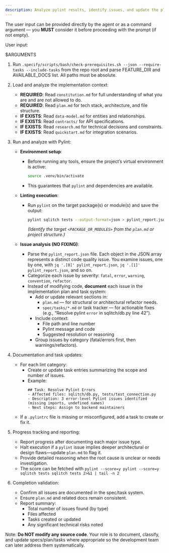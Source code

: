 ```yaml
---
description: Analyze pylint results, identify issues, and update the plan/spec/tasks to ensure they are tracked for later resolution (DO NOT modify code)
---
```


The user input can be provided directly by the agent or as a command argument — you **MUST** consider it before proceeding with the prompt (if not empty).

User input:

$ARGUMENTS

1. Run `.specify/scripts/bash/check-prerequisites.sh --json --require-tasks --include-tasks` from the repo root and parse FEATURE_DIR and AVAILABLE_DOCS list. All paths must be absolute.

2. Load and analyze the implementation context:
    - **REQUIRED**: Read `constitution.md` for full understanding of what you are and are not allowed to do.
    - **REQUIRED**: Read `plan.md` for tech stack, architecture, and file structure.
    - **IF EXISTS**: Read `data-model.md` for entities and relationships.
    - **IF EXISTS**: Read `contracts/` for API specifications.
    - **IF EXISTS**: Read `research.md` for technical decisions and constraints.
    - **IF EXISTS**: Read `quickstart.md` for integration scenarios.

3. Run and analyze with Pylint:
    - **Environment setup**:
      - Before running any tools, ensure the project’s virtual environment is active:
        ```bash
        source .venv/bin/activate
        ```
      - This guarantees that `pylint` and dependencies are available.

    - **Linting execution**:
      - Run `pylint` on the target package(s) or module(s) and save the output:
        ```bash
        pylint sqlitch tests --output-format=json > pylint_report.json
        ```
        *(Identify the target `<PACKAGE_OR_MODULES>` from the `plan.md` or project structure.)*

    - **Issue analysis (NO FIXING)**:
      - Parse the `pylint_report.json` file. Each object in the JSON array represents a distinct code quality issue. You examine issues, one by one, with `jq '.[0]' pylint_report.json`, `jq '.[1]' pylint_report.json`, and so on.
      - Categorize each issue by severity: `fatal`, `error`, `warning`, `convention`, `refactor`.
      - Instead of modifying code, **document** each issue in the implementation plan and task system:
        - Add or update relevant sections in:
          - `plan.md` — for structural or architectural refactor needs.
          - `spec/tasks/*.md` or task tracker — for actionable fixes (e.g., “Resolve pylint `error` in sqlitch/db.py line 42”).
        - Include context:
          - File path and line number
          - Pylint message and code
          - Suggested resolution or reasoning
        - Group issues by category (fatal/errors first, then warnings/refactors).

4. Documentation and task updates:
    - For each lint category:
      - Create or update task entries summarizing the scope and number of issues.
      - Example:
        ```
        ## Task: Resolve Pylint Errors
        - Affected files: sqlitch/db.py, tests/test_connection.py
        - Description: 3 error-level Pylint issues identified (missing imports, undefined names)
        - Next steps: Assign to backend maintainers
        ```
    - If a `.pylintrc` file is missing or misconfigured, add a task to create or fix it.

5. Progress tracking and reporting:
    - Report progress after documenting each major issue type.
    - Halt execution if a `pylint` issue implies deeper architectural or design flaws—update `plan.md` to flag it.
    - Provide detailed reasoning when the root cause is unclear or needs investigation.
    - The score can be fetched with `pylint --score=y pylint --score=y sqlitch tests sqlitch tests 2>&1 | tail -n 2`

6. Completion validation:
    - Confirm all issues are documented in the spec/task system.
    - Ensure `plan.md` and related docs remain consistent.
    - Report summary:
      - Total number of issues found (by type)
      - Files affected
      - Tasks created or updated
      - Any significant technical risks noted

Note: **Do NOT modify any source code**. Your role is to document, classify, and update specs/plan/tasks where appropriate so the development team can later address them systematically.
